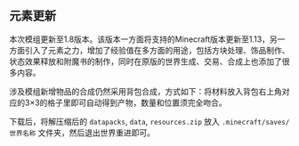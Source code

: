 ## 元素更新
本次模组更新至1.8版本。该版本一方面将支持的Minecraft版本更新至1.13，另一方面引入了元素之力，增加了经验值在多方面的用途，包括方块处理、饰品制作、状态效果释放和附魔书的制作，同时在原版的世界生成、交易、合成上也添加了很多内容。

涉及模组新增物品的合成仍然采用背包合成，方式如下：将材料放入背包右上角对应的3×3的格子里即可自动得到产物，数量和位置须完全吻合。

下载后，将解压缩后的 <code>datapacks</code>, <code>data</code>, <code>resources.zip</code> 放入 <code>.minecraft/saves/世界名称</code> 文件夹，然后退出世界重进即可。
